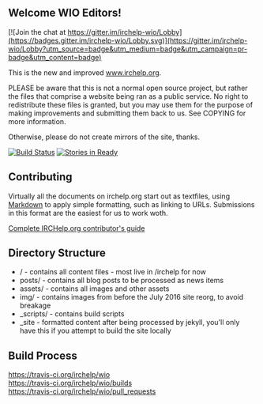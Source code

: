 
Welcome WIO Editors!
--------------------

[![Join the chat at https://gitter.im/irchelp-wio/Lobby](https://badges.gitter.im/irchelp-wio/Lobby.svg)](https://gitter.im/irchelp-wio/Lobby?utm_source=badge&utm_medium=badge&utm_campaign=pr-badge&utm_content=badge)

This is the new and improved www.irchelp.org.

PLEASE be aware that this is not a normal open source project, but rather the files that comprise a website being
ran as a public service.
No right to redistribute these files is granted, but you may use them for the purpose of making improvements and
submitting them back to us. See COPYING for more information.

Otherwise, please do not create mirrors of the site, thanks.

[![Build Status](https://travis-ci.org/irchelp/wio.svg?branch=gh-pages)](https://travis-ci.org/irchelp/wio)
[![Stories in Ready](https://badge.waffle.io/irchelp/wio.png?label=ready&title=Ready)](http://waffle.io/irchelp/wio)

Contributing
------------

Virtually all the documents on irchelp.org start out as textfiles, using
[Markdown](https://daringfireball.net/projects/markdown/) to apply simple formatting,
such as linking to URLs. Submissions in this format are the easiest for us to work woth.

[Complete IRCHelp.org contributor's guide](http://www.irchelp.org/irchelp/authoring.html)


Directory Structure
-------------------

 * / - contains all content files - most live in /irchelp for now
 * posts/ - contains all blog posts to be processed as news items
 * assets/ - contains all images and other assets
 * img/ - contains images from before the July 2016 site reorg, to avoid breakage
 * _scripts/ - contains build scripts
 * _site - formatted content after being processed by jekyll, you'll only have this if you attempt to build the site locally

Build Process
-------------



https://travis-ci.org/irchelp/wio <br>
https://travis-ci.org/irchelp/wio/builds <br>
https://travis-ci.org/irchelp/wio/pull_requests
